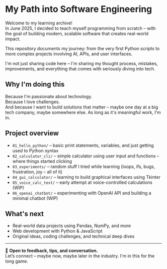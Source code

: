 # My Path into Software Engineering

Welcome to my learning archive!  
In June 2025, I decided to teach myself programming from scratch – with the goal of building modern, scalable software that creates real-world impact.

This repository documents my journey: from the very first Python scripts to more complex projects involving AI, APIs, and user interfaces.

I'm not just sharing code here – I'm sharing my thought process, mistakes, improvements, and everything that comes with seriously diving into tech.

## Why I'm doing this

Because I'm passionate about technology.  
Because I love challenges.  
And because I want to build solutions that matter – maybe one day at a big tech company, maybe somewhere else. As long as it's meaningful work, I'm in.

## Project overview

- `01_hello_python/` – basic print statements, variables, and just getting used to Python syntax
- `02_calculator_cli/` – simple calculator using user input and functions – where things started clicking
- `03_experiments/` – random stuff I tried while learning (loops, ifs, bugs, frustration, joy – all of it)
- `04_gui_calculator/` – learning to build graphical interfaces using Tkinter
- `05_voice_calc_test/` – early attempt at voice-controlled calculations (WIP)
- `06_openai_chatbot/` – experimenting with OpenAI API and building a minimal chatbot (WIP)

## What's next

- Real-world data projects using Pandas, NumPy, and more  
- Web development with Python & JavaScript  
- Original ideas, coding challenges, and technical deep dives

---

💬 **Open to feedback, tips, and conversation.**  
Let’s connect – maybe now, maybe later in the industry. I'm in this for the long game.
